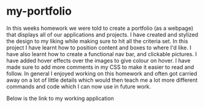 # my-portfolio
In this weeks homework we were told to create a portfolio (as a webpage) that displays all of our applications and projects. I have created and stylized the design to my liking while making sure to hit all the criteria set. In this project I have learnt how to position content and boxes to where I'd like. I have also learnt how to create a functional nav bar, and clickable pictures. I have added hover effects over the images to give colour on hover. I have made sure to add more comments in my CSS to make it easier to read and follow. In general I enjoyed working on this homework and often got carried away on a lot of little details which would then teach me a lot more different commands and code which I can now use in future work.

Below is the link to my working application

